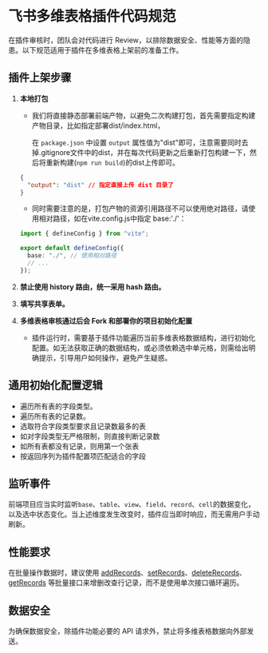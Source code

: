 # 飞书多维表格插件代码规范

在插件审核时，团队会对代码进行 Review，以排除数据安全、性能等方面的隐患。以下规范适用于插件在多维表格上架前的准备工作。

## 插件上架步骤

1. **本地打包**
   - 我们将直接静态部署前端产物，以避免二次构建打包，首先需要指定构建产物目录，比如指定部署dist/index.html，
   
     在 `package.json` 中设置 `output` 属性值为"dist"即可，注意需要同时去掉.gitignore文件中的dist，并在每次代码更新之后重新打包构建一下，然后将重新构建(`npm run build`)的dist上传即可。

   ```json
   {
     "output": "dist" // 指定直接上传 dist 目录了
   }
   ```

   - 同时需要注意的是，打包产物的资源引用路径不可以使用绝对路径，请使用相对路径，如在vite.config.js中指定 base:'./'：

   ```ts
   import { defineConfig } from "vite";
   
   export default defineConfig({
     base: "./", // 使用相对路径
     // ...
   });
   ```

2. **禁止使用 history 路由，统一采用 hash 路由。**
3. **填写共享表单。**
4. **多维表格审核通过后会 Fork 和部署你的项目初始化配置**
   
   - 插件运行时，需要基于插件功能遍历当前多维表格数据结构，进行初始化配置。如无法获取正确的数据结构，或必须依赖选中单元格，则需给出明确提示，引导用户如何操作，避免产生疑惑。

## 通用初始化配置逻辑

- 遍历所有表的字段类型。
- 遍历所有表的记录数。
- 选取符合字段类型要求且记录数最多的表
- 如对字段类型无严格限制，则直接判断记录数
- 如所有表都没有记录，则用第一个张表
- 按返回序列为插件配置项匹配适合的字段

## 监听事件

前端项目应当实时监听`base`、`table`、`view`、`field`、`record`、`cell`的数据变化，以及选中状态变化。当上述维度发生改变时，插件应当即时响应，而无需用户手动刷新。

## 性能要求

在批量操作数据时，建议使用 [addRecords](https://lark-base-team.github.io/js-sdk-docs/zh/api/table#addrecords)、[setRecords](https://lark-base-team.github.io/js-sdk-docs/zh/api/table#setrecords)、[deleteRecords](https://lark-base-team.github.io/js-sdk-docs/zh/api/table#deleterecords)、[getRecords](https://lark-base-team.github.io/js-sdk-docs/zh/api/table#getrecords) 等批量接口来增删改查行记录，而不是使用单次接口循环遍历。

## 数据安全

为确保数据安全，除插件功能必要的 API 请求外，禁止将多维表格数据向外部发送。

